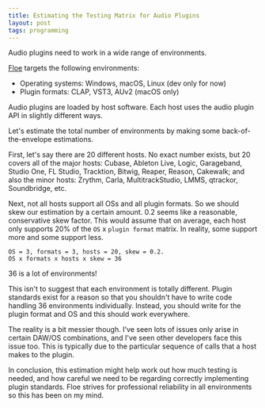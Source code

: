 ```yaml
---
title: Estimating the Testing Matrix for Audio Plugins
layout: post
tags: programming
---
```


Audio plugins need to work in a wide range of environments. 

[Floe](https://floe.audio) targets the following environments:
- Operating systems: Windows, macOS, Linux (dev only for now)
- Plugin formats: CLAP, VST3, AUv2 (macOS only)

Audio plugins are loaded by host software. Each host uses the audio plugin API in slightly different ways.

Let's estimate the total number of environments by making some back-of-the-envelope estimations.

First, let's say there are 20 different hosts. No exact number exists, but 20 covers all of the major hosts: Cubase, Ableton Live, Logic, Garageband, Studio One, FL Studio, Tracktion, Bitwig, Reaper, Reason, Cakewalk; and also the minor hosts: Zrythm, Carla, MultitrackStudio, LMMS, qtrackor, Soundbridge, etc.

Next, not all hosts support all OSs and all plugin formats. So we should skew our estimation by a certain amount. 0.2 seems like a reasonable, conservative skew factor. This would assume that on average, each host only supports 20% of the `OS` x `plugin format` matrix. In reality, some support more and some support less.

```
OS = 3, formats = 3, hosts = 20, skew = 0.2. 
OS x formats x hosts x skew = 36
```

36 is a lot of environments!

This isn't to suggest that each environment is totally different. Plugin standards exist for a reason so that you shouldn't have to write code handling 36 environments individually. Instead, you should write for the plugin format and OS and this should work everywhere. 

The reality is a bit messier though. I've seen lots of issues only arise in certain DAW/OS combinations, and I've seen other developers face this issue too. This is typically due to the particular sequence of calls that a host makes to the plugin.

In conclusion, this estimation might help work out how much testing is needed, and how careful we need to be regarding correctly implementing plugin standards. Floe strives for professional reliability in all environments so this has been on my mind.
